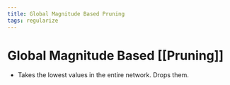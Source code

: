 ```yaml
---
title: Global Magnitude Based Pruning
tags: regularize
---
```


# Global Magnitude Based [[Pruning]]
- Takes the lowest values in the entire network. Drops them.


















